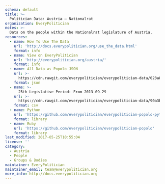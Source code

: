 ```yaml
---
schema: default
title: >-
  Politician Data: Austria — Nationalrat
organization: EveryPolitician
notes: >-
  Data on the people within the Nationalrat legislature of Austria.
resources:
  - name: How To Use The Data
    url: 'http://docs.everypolitician.org/use_the_data.html'
    format: info
  - name: View on EveryPolitician
    url: 'http://everypolitician.org/austria/'
    format: info
  - name: All Data as Popolo JSON
    url: >-
      https://cdn.rawgit.com/everypolitician/everypolitician-data/023a81974be0b11a529677fcfeae23bcd2849472/data/Austria/Nationalrat/ep-popolo-v1.0.json
    format: json
  - name: >-
      25th Legislative Period: From 2013-09-29
    url: >-
      https://cdn.rawgit.com/everypolitician/everypolitician-data/90a3b85c630e56aebed97bcc6c8aaf1fc87c7baf/data/Austria/Nationalrat/term-25.csv
    format: csv
  - name: Python
    url: 'https://github.com/everypolitician/everypolitician-popolo-python'
    format: library
  - name: Ruby
    url: 'https://github.com/everypolitician/everypolitician-popolo'
    format: library
last_modified: 2017-05-25T10:55:04
license: ''
category:
  - Austria
  - People
  - Groups & Bodies
maintainer: EveryPolitician
maintainer_email: team@everypolitician.org
more_info: http://docs.everypolitician.org
---
```

